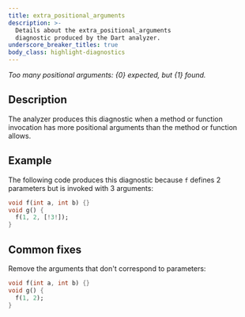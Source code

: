 ```yaml
---
title: extra_positional_arguments
description: >-
  Details about the extra_positional_arguments
  diagnostic produced by the Dart analyzer.
underscore_breaker_titles: true
body_class: highlight-diagnostics
---
```


_Too many positional arguments: {0} expected, but {1} found._

## Description

The analyzer produces this diagnostic when a method or function invocation
has more positional arguments than the method or function allows.

## Example

The following code produces this diagnostic because `f` defines 2
parameters but is invoked with 3 arguments:

```dart
void f(int a, int b) {}
void g() {
  f(1, 2, [!3!]);
}
```

## Common fixes

Remove the arguments that don't correspond to parameters:

```dart
void f(int a, int b) {}
void g() {
  f(1, 2);
}
```
